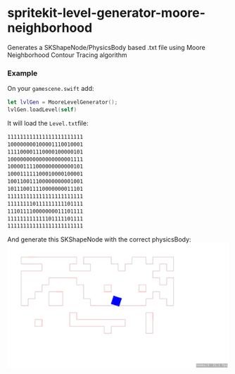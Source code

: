 # spritekit-level-generator-moore-neighborhood
Generates a SKShapeNode/PhysicsBody based .txt file using Moore Neighborhood Contour Tracing algorithm

### Example

On your `gamescene.swift` add:
```swift
let lvlGen = MooreLevelGenerator();
lvlGen.loadLevel(self)
```
It will load the `Level.txt`file:

```txt
111111111111111111111111
100000000100001110010001
111100001110000100000101
100000000000000000001111
100001111000000000000101
100011111100010000100001
100110011100000000001001
101110011110000000011101
111111111111111111111111
111111110111111111101111
111011110000000011101111
111111111111101111101111
111111111111111111111111
```
And generate this SKShapeNode with the correct physicsBody:
![Example](img/example.png)
